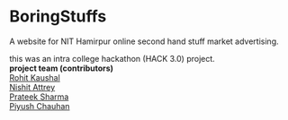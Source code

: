 # BoringStuffs
A website for NIT Hamirpur online second hand  stuff market advertising.

this was an intra college hackathon (HACK 3.0) project. <br/> 
**project team (contributors)** <br/>
[Rohit Kaushal](https://github.com/RohitKaushal7) <br/>
[Nishit Attrey](https://github.com/NishitAttrey) <br/>
[Prateek Sharma](https://github.com/prateeksharma21) <br/>
[Piyush Chauhan]()
